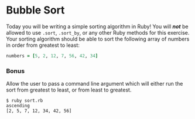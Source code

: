 # Bubble Sort

Today you will be writing a simple sorting algorithm in Ruby! You will
***not*** be allowed to use `.sort`, `.sort_by`, or any other Ruby
methods for this exercise. Your sorting algorithm should be able to sort
the following array of numbers in order from greatest to least:

```ruby
numbers = [5, 2, 12, 7, 56, 42, 34]
```

### Bonus
Allow the user to pass a command line argument which will either run the
sort from greatest to least, or from least to greatest.

```
$ ruby sort.rb
ascending
[2, 5, 7, 12, 34, 42, 56]
```
